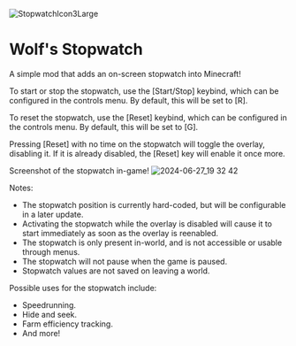 ![StopwatchIcon3Large](https://github.com/EndlessStormWolf/Stopwatch/assets/108556620/e23827e8-08ef-4bf8-86fd-a880cf47d13f)
<h1>Wolf's Stopwatch</h1>



A simple mod that adds an on-screen stopwatch into Minecraft!

To start or stop the stopwatch, use the [Start/Stop] keybind, which can be configured in the controls menu. By default, this will be set to [R].

To reset the stopwatch, use the [Reset] keybind, which can be configured in the controls menu. By default, this will be set to [G].

Pressing [Reset] with no time on the stopwatch will toggle the overlay, disabling it. If it is already disabled, the [Reset] key will enable it once more.

Screenshot of the stopwatch in-game!
![2024-06-27_19 32 42](https://github.com/EndlessStormWolf/Stopwatch/assets/108556620/4868818d-0271-4844-ad91-5739bd2462b2)


Notes: 
- The stopwatch position is currently hard-coded, but will be configurable in a later update.
- Activating the stopwatch while the overlay is disabled will cause it to start immediately as soon as the overlay is reenabled.
- The stopwatch is only present in-world, and is not accessible or usable through menus.
- The stopwatch will not pause when the game is paused.
- Stopwatch values are not saved on leaving a world.

Possible uses for the stopwatch include:
- Speedrunning.
- Hide and seek.
- Farm efficiency tracking.
- And more!

